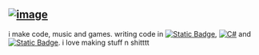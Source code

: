 [![image](https://img.shields.io/badge/Socials-white?style=flat-square&labelColor=2f273c&logo=apple-music&logoColor=ffffff)](https://shyllis.github.io/shyllis/)
------
i make code, music and games. writing code in [![Static Badge](https://img.shields.io/badge/Haxe-white?style=flat-square&logo=haxe&logoColor=2f273c)](https://en.wikipedia.org/wiki/Haxe), [![C#](https://img.shields.io/badge/C%23-white?style=flat-square&logo=csharp&logoColor=2f273c)](https://en.wikipedia.org/wiki/C_Sharp_(programming_language)) and [![Static Badge](https://img.shields.io/badge/C++-white?style=flat-square&logo=cplusplus&logoColor=2f273c)](https://en.wikipedia.org/wiki/C%2B%2B). i love making stuff n shitttt
